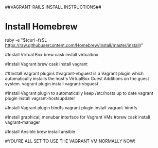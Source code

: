 ##VAGRANT-RAILS INSTALL INSTRUCTIONS##

# Install Homebrew
ruby -e "$(curl -fsSL https://raw.githubusercontent.com/Homebrew/install/master/install)"

#Install Virtual Box
brew cask install virtualbox

#Install Vagrant
brew cask install vagrant

##Install Vagrant plugins
#vagrant-vbguest is a Vagrant plugin which automatically installs the host's VirtualBox Guest Additions on the guest system.
vagrant plugin install vagrant-vbguest

#Install Vagrant plugin to automatically keep /etc/hosts up to date
vagrant plugin install vagrant-hostsupdater

#Install Vagrant plugin bindfs
vagrant plugin install vagrant-bindfs

#Install graphical, menubar interface for Vagrant VMs
#brew cask install vagrant-manager

#Install Ansible
brew install ansible

#YOU'RE ALL SET TO USE THE VAGRANT VM NORMALLY NOW!